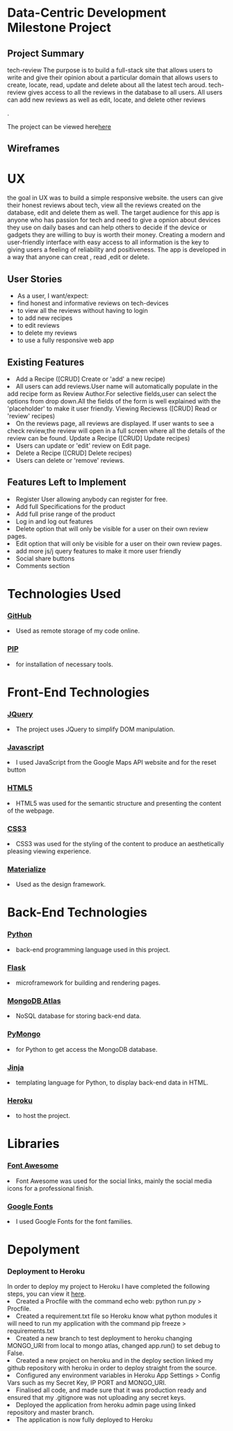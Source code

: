 <h1>Data-Centric Development Milestone Project</h1>
<h2>Project Summary</h2>
<p>tech-review  The purpose is to build a full-stack site that allows users to write and give their opinion about a particular domain that allows users to create, locate, read, update and delete about all the latest tech aroud. tech-review gives access to all the reviews in the database to all users. All users can add new reviews as well as edit, locate, and delete other reviews</p>.

The project can be viewed here<a href="https://tech-review05.herokuapp.com/">here</a>

<h2>Wireframes</h2>



<h1>UX</h1>
<p>the goal in UX was to build a simple responsive website. the users can give their honest reviews about tech, view all the reviews created on the database, edit and delete them as well. The target audience for this app is anyone who has passion for tech and need to give a opnion about devices they use on daily bases and can help others to decide if the device or gadgets they are willing to buy is worth their money.
Creating a modern and user-friendly interface with easy access to all information is the key to giving users a feeling of reliability and positiveness. The app is developed in a way that anyone can creat , read ,edit or delete.
</p>

<h2>User Stories </h2>
<ul>
  <li>As a user, I want/expect:
</li>
<li>find honest and informative reviews on tech-devices</li>
<li>to view all the reviews without having to login</li>
<li>to add new recipes
</li>
<li>to edit reviews </li>
<li>to delete my reviews</li>
<li>to use a fully responsive web app
</li>
</ul>

<h2>Existing Features</h2>

<li>
Add a Recipe ([CRUD] Create or 'add' a new recipe)</li>
<li>All users can add reviews.User name will automatically populate in the add recipe form as Review Author.For selective fields,user can select the options from drop down.All the fields of the form is well explained with the 'placeholder' to make it user friendly.
Viewing Reciewss ([CRUD] Read or 'review' recipes)</li>
<li>On the reviews page, all reviews are displayed. If user wants to see a check review,the review will open in a full screen where all the details of the review can be found.
Update a Recipe ([CRUD] Update recipes)</li>
<li>Users can update or 'edit' review on Edit page.</li>
<li>Delete a Recipe ([CRUD] Delete recipes)</li>
<li>Users can delete or 'remove' reviews. </li>
  
  <h2>Features Left to Implement</h2>
<li>Register User allowing anybody can register for free.
</li>
<li>Add full Specifications for the product 
</li>
<li>Add full prise range of the product 
</li>
<li>Log in and log out features
</li>
<li>Delete option that will only be visible for a user on their own review pages.</li>
<li>Edit option that will only be visible for a user on their own review pages.
</li>
<li>add more js/j query features to make it more user friendly</li>
<li>Social share buttons</li>
<li>Comments section</li>

<h1>Technologies Used</h1>
<h3><a href="https://github.com/">GitHub</a></h3>
<li>Used as remote storage of my code online.
</li>
<h3><a href="https://pip.pypa.io/en/stable/installing/">PIP</a></h3>
<li>for installation of necessary tools.
</li>
<h1>Front-End Technologies</h1>
<h3><a href="https://jquery.com/">JQuery</a></h3>
<li>The project uses JQuery to simplify DOM manipulation.</li>
<h3><a href="https://developer.mozilla.org/en-US/docs/Web/JavaScript">Javascript</a></h3>
<li>I used JavaScript from the Google Maps API website and for the reset button</li>
<h3><a href="https://en.wikipedia.org/wiki/HTML5">HTML5</h3></a>
<li>HTML5 was used for the semantic structure and presenting the content of the webpage.</li>
<h3><a href="https://developer.mozilla.org/en-US/docs/Web/CSS/CSS3">CSS3</h3></a>
<li>CSS3 was used for the styling of the content to produce an aesthetically pleasing viewing experience.</li>
<h3><a href="https://materializecss.com/">Materialize</h3></a>
<li>Used as the design framework.</li>

<h1>Back-End Technologies
</h1>
<h3><a href="https://www.python.org/">Python</h3></a>
<li>back-end programming language used in this project.</li>
<h3><a href="https://flask.palletsprojects.com/en/1.1.x/">Flask</h3></a>
<li>microframework for building and rendering pages.</li>
<h3><a href="https://www.mongodb.com/">MongoDB Atlas</h3></a>
<li>NoSQL database for storing back-end data.</li>
<h3><a href="https://api.mongodb.com/python/current/">PyMongo</h3></a>
<li>for Python to get access the MongoDB database.</li>
<h3><a href="https://jinja.palletsprojects.com/en/2.10.x/">Jinja</h3></a>
<li>templating language for Python, to display back-end data in HTML.</li>
<h3><a href="https://heroku.com/">Heroku</h3></a>
<li>to host the project.</li>

<h1>Libraries
</h1>
<h3><a href="https://fontawesome.com/">Font Awesome</h3></a>
<li>Font Awesome was used for the social links, mainly the social media icons for a professional finish.</li>
<h3><a href="https://fonts.google.com/">Google Fonts</h3></a>
<li>I used Google Fonts for the font families.</li>





<h1>Depolyment</h1>
<h3>Deployment to Heroku
</h3>
In order to deploy my project to Heroku I have completed the following steps, you can view it <a href="http://tech-review05.herokuapp.com/get_reviews">here</a>.
<li>Created a Procfile with the command echo web: python run.py > Procfile.</li>
<li>Created a requirement.txt file so Heroku know what python modules it will need to run my application with the command pip freeze > requirements.txt
</li>
<li>Created a new branch to test deployment to heroku changing MONGO_URI from local to mongo atlas, changed app.run() to set debug to False.
</li>
<li>Created a new project on heroku and in the deploy section linked my github repository with heroku in order to deploy straight from the source.
 </li>
<li>Configured any environment variables in Heroku App Settings > Config Vars such as my Secret Key, IP PORT and MONGO_URI.
</li>
<li>Finalised all code, and made sure that it was production ready and ensured that my .gitignore was not uploading any secret keys.</li>
<li>Deployed the application from heroku admin page using linked repository and master branch.
</li>
<li>The application is now fully deployed to Heroku
</li>
